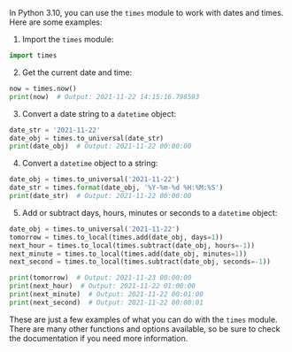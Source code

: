 In Python 3.10, you can use the `times` module to work with dates and times. Here are some examples:

1. Import the `times` module:

```python
import times
```

2. Get the current date and time:

```python
now = times.now()
print(now)  # Output: 2021-11-22 14:15:16.798593
```

3. Convert a date string to a `datetime` object:

```python
date_str = '2021-11-22'
date_obj = times.to_universal(date_str)
print(date_obj)  # Output: 2021-11-22 00:00:00
```

4. Convert a `datetime` object to a string:

```python
date_obj = times.to_universal('2021-11-22')
date_str = times.format(date_obj, '%Y-%m-%d %H:%M:%S')
print(date_str)  # Output: 2021-11-22 00:00:00
```

5. Add or subtract days, hours, minutes or seconds to a `datetime` object:

```python
date_obj = times.to_universal('2021-11-22')
tomorrow = times.to_local(times.add(date_obj, days=1))
next_hour = times.to_local(times.subtract(date_obj, hours=-1))
next_minute = times.to_local(times.add(date_obj, minutes=1))
next_second = times.to_local(times.subtract(date_obj, seconds=-1))

print(tomorrow)  # Output: 2021-11-23 00:00:00
print(next_hour)  # Output: 2021-11-22 01:00:00
print(next_minute)  # Output: 2021-11-22 00:01:00
print(next_second)  # Output: 2021-11-22 00:00:01
```

These are just a few examples of what you can do with the `times` module. There are many other functions and options available, so be sure to check the documentation if you need more information.